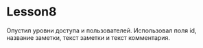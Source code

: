 # Lesson8
Опустил уровни доступа и пользователей.
Использовал поля id, название заметки, текст заметки и текст комментария.
